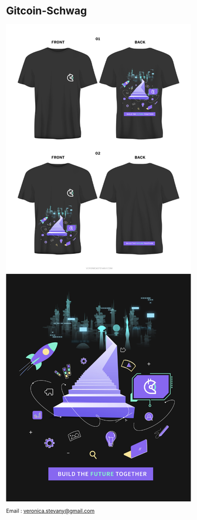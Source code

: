# Gitcoin-Schwag

<img src="https://github.com/veronicastevany/Gitcoin-Schwag/blob/73eb3a1efcd1df2bcf75bd66605a08838dc3c1d1/gitswag-01.jpg">

<img src="https://github.com/veronicastevany/Gitcoin-Schwag/blob/73eb3a1efcd1df2bcf75bd66605a08838dc3c1d1/gitswag-02.jpg">

Email : veronica.stevany@gmail.com

